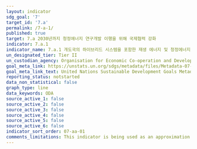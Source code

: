 ```yaml
---
layout: indicator
sdg_goal: '7'
target_id: '7.a'
permalink: /7-a-1/
published: true
target: 7.a 2030년까지 청정에너지 연구개발 이행을 위해 국제협력 강화
indicator: 7.a.1
indicator_name: 7.a.1 개도국의 하이브리드 시스템을 포함한 재생 에너지 및 청정에너지 연구 개발과 재생에너지생산을 지원하는 국제 자금 흐름 
un_designated_tier: Tier II
un_custodian_agency: Organisation for Economic Co-operation and Development (OECD)
goal_meta_link: https://unstats.un.org/sdgs/metadata/files/Metadata-07-0a-01.pdf
goal_meta_link_text: United Nations Sustainable Development Goals Metadata (PDF 111 KB)
reporting_status: notstarted
data_non_statistical: false
graph_type: line
data_keywords: ODA
source_active_1: false 
source_active_2: false
source_active_3: false
source_active_4: false
source_active_5: false
source_active_6: false
indicator_sort_order: 07-aa-01
comments_limitations: This indicator is being used as an approximation of the UN SDG Indicator. Where possible, we will work to identify or develop UK data to meet the global indicator specification. This indicator has been identified in collaboration with topic experts.
---
```

